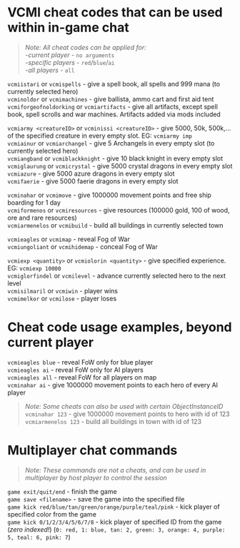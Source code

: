 # VCMI cheat codes that can be used within in-game chat
> _Note: All cheat codes can be applied for:_  
>  -_current player_ - `no arguments`  
>  -_specific players_ - `red`/`blue`/`ai`  
>  -_all players_ - `all`  

`vcmiistari` or `vcmispells` - give a spell book, all spells and 999 mana (to currently selected hero)  
`vcminoldor` or `vcmimachines` - give ballista, ammo cart and first aid tent  
`vcmiforgeofnoldorking` or `vcmiartifacts` - give all artifacts, except spell book, spell scrolls and war machines. Artifacts added via mods included  
  
`vcmiarmy <creatureID>` or `vcminissi <creatureID>` - give 5000, 50k, 500k,... of the specified creature in every empty slot. EG: `vcmiarmy imp`  
`vcmiainur` or `vcmiarchangel` - give 5 Archangels in every empty slot (to currently selected hero)  
`vcmiangband` or `vcmiblackknight` - give 10 black knight in every empty slot  
`vcmiglaurung` or `vcmicrystal` - give 5000 crystal dragons in every empty slot  
`vcmiazure` - give 5000 azure dragons in every empty slot  
`vcmifaerie` - give 5000 faerie dragons in every empty slot  
  
`vcminahar` or `vcmimove` - give 1000000 movement points and free ship boarding for 1 day  
`vcmiformenos` or `vcmiresources` - give resources (100000 gold, 100 of wood, ore and rare resources)  
`vcmiarmenelos` or `vcmibuild` - build all buildings in currently selected town  
  
`vcmieagles` or `vcmimap` - reveal Fog of War  
`vcmiungoliant` or `vcmihidemap` - conceal Fog of War  
  
`vcmiexp <quantity>` or `vcmiolorin <quantity>` - give specified experience. EG: `vcmiexp 10000`  
`vcmiglorfindel` or `vcmilevel` - advance currently selected hero to the next level  
`vcmisilmaril` or `vcmiwin` - player wins  
`vcmimelkor` or `vcmilose` - player loses  
  
# Cheat code usage examples, beyond current player
`vcmieagles blue` - reveal FoW only for blue player  
`vcmieagles ai` - reveal FoW only for AI players  
`vcmieagles all` - reveal FoW for all players on map  
`vcminahar ai` - give 1000000 movement points to each hero of every AI player  

> _Note: Some cheats can also be used with certain ObjectInstanceID_
`vcminahar 123` - give 1000000 movement points to hero with id of 123
`vcmiarmenelos 123` - build all buildings in town with id of 123

# Multiplayer chat commands
> _Note: These commands are not a cheats, and can be used in multiplayer by host player to control the session_

`game exit/quit/end` - finish the game  
`game save <filename>` - save the game into the specified file  
`game kick red/blue/tan/green/orange/purple/teal/pink` - kick player of specified color from the game  
`game kick 0/1/2/3/4/5/6/7/8` - kick player of specified ID from the game (_zero indexed!_) (`0: red, 1: blue, tan: 2, green: 3, orange: 4, purple: 5, teal: 6, pink: 7`)  
